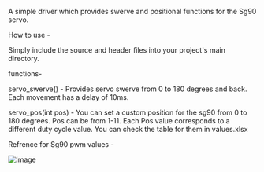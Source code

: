 
A simple driver which provides swerve and positional functions for the Sg90 servo.

How to use -

Simply include the source and header files into your project's main directory.

functions- 

servo_swerve() - Provides servo swerve from 0 to 180 degrees and back. Each movement has a delay of 10ms.

servo_pos(int pos) - You can set a custom position for the sg90 from 0 to 180 degrees. 
                      Pos can be from 1-11.
                      Each Pos value corresponds to a different duty cycle value.
                      You can check the table for them in values.xlsx


Refrence for Sg90 pwm values - 


![image](https://github.com/user-attachments/assets/990adc11-f007-46b0-a9a2-4d2243caaaad)

